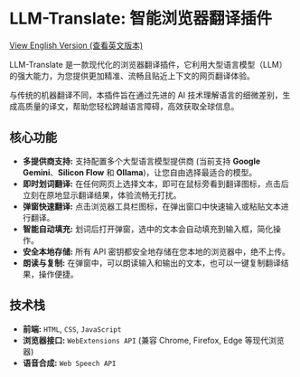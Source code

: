 # LLM-Translate: 智能浏览器翻译插件

[View English Version (查看英文版本)](README.md)

LLM-Translate 是一款现代化的浏览器翻译插件，它利用大型语言模型（LLM）的强大能力，为您提供更加精准、流畅且贴近上下文的网页翻译体验。

与传统的机器翻译不同，本插件旨在通过先进的 AI 技术理解语言的细微差别，生成高质量的译文，帮助您轻松跨越语言障碍，高效获取全球信息。

## 核心功能

*   **多提供商支持:** 支持配置多个大型语言模型提供商 (当前支持 **Google Gemini**、**Silicon Flow** 和 **Ollama**)，让您自由选择最适合的模型。
*   **即时划词翻译:** 在任何网页上选择文本，即可在鼠标旁看到翻译图标，点击后立刻在原地显示翻译结果，体验流畅无打扰。
*   **弹窗快速翻译:** 点击浏览器工具栏图标，在弹出窗口中快速输入或粘贴文本进行翻译。
*   **智能自动填充:** 划词后打开弹窗，选中的文本会自动填充到输入框，简化操作。
*   **安全本地存储:** 所有 API 密钥都安全地存储在您本地的浏览器中，绝不上传。
*   **朗读与复制:** 在弹窗中，可以朗读输入和输出的文本，也可以一键复制翻译结果，操作便捷。

## 技术栈

*   **前端:** `HTML`, `CSS`, `JavaScript`
*   **浏览器接口:** `WebExtensions API` (兼容 Chrome, Firefox, Edge 等现代浏览器)
*   **语音合成:** `Web Speech API`

